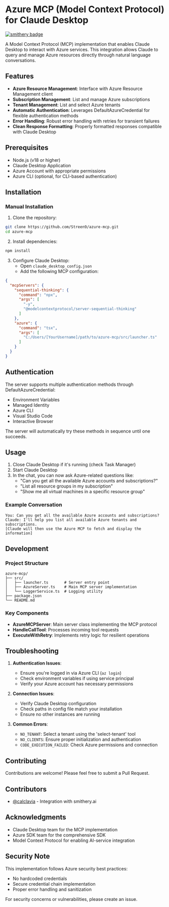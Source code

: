 # Azure MCP (Model Context Protocol) for Claude Desktop

[![smithery badge](https://smithery.ai/badge/@Streen9/azure-mcp)](https://smithery.ai/server/@Streen9/azure-mcp)

A Model Context Protocol (MCP) implementation that enables Claude Desktop to interact with Azure services. This integration allows Claude to query and manage Azure resources directly through natural language conversations.

## Features

- **Azure Resource Management**: Interface with Azure Resource Management client
- **Subscription Management**: List and manage Azure subscriptions
- **Tenant Management**: List and select Azure tenants
- **Automatic Authentication**: Leverages DefaultAzureCredential for flexible authentication methods
- **Error Handling**: Robust error handling with retries for transient failures
- **Clean Response Formatting**: Properly formatted responses compatible with Claude Desktop

## Prerequisites

- Node.js (v18 or higher)
- Claude Desktop Application
- Azure Account with appropriate permissions
- Azure CLI (optional, for CLI-based authentication)

## Installation


### Manual Installation

1. Clone the repository:
```bash
git clone https://github.com/Streen9/azure-mcp.git
cd azure-mcp
```

2. Install dependencies:
```bash
npm install
```

3. Configure Claude Desktop:
   - Open `claude_desktop_config.json`
   - Add the following MCP configuration:
```json
{
  "mcpServers": {
    "sequential-thinking": {
      "command": "npx",
      "args": [
        "-y",
        "@modelcontextprotocol/server-sequential-thinking"
      ]
    },
    "azure": {
      "command": "tsx",
      "args": [
        "C:/Users/[YourUsername]/path/to/azure-mcp/src/launcher.ts"
      ]
    }
  }
}
```

## Authentication

The server supports multiple authentication methods through DefaultAzureCredential:
- Environment Variables
- Managed Identity
- Azure CLI
- Visual Studio Code
- Interactive Browser

The server will automatically try these methods in sequence until one succeeds.

## Usage

1. Close Claude Desktop if it's running (check Task Manager)
2. Start Claude Desktop
3. In the chat, you can now ask Azure-related questions like:
   - "Can you get all the available Azure accounts and subscriptions?"
   - "List all resource groups in my subscription"
   - "Show me all virtual machines in a specific resource group"

### Example Conversation

```
You: Can you get all the available Azure accounts and subscriptions?
Claude: I'll help you list all available Azure tenants and subscriptions.
[Claude will then use the Azure MCP to fetch and display the information]
```

## Development

### Project Structure

```
azure-mcp/
├── src/
│   ├── launcher.ts       # Server entry point
│   ├── AzureServer.ts    # Main MCP server implementation
│   └── LoggerService.ts  # Logging utility
├── package.json
└── README.md
```

### Key Components

- **AzureMCPServer**: Main server class implementing the MCP protocol
- **HandleCallTool**: Processes incoming tool requests
- **ExecuteWithRetry**: Implements retry logic for resilient operations

## Troubleshooting

1. **Authentication Issues**:
   - Ensure you're logged in via Azure CLI (`az login`)
   - Check environment variables if using service principal
   - Verify your Azure account has necessary permissions

2. **Connection Issues**:
   - Verify Claude Desktop configuration
   - Check paths in config file match your installation
   - Ensure no other instances are running

3. **Common Errors**:
   - `NO_TENANT`: Select a tenant using the 'select-tenant' tool
   - `NO_CLIENTS`: Ensure proper initialization and authentication
   - `CODE_EXECUTION_FAILED`: Check Azure permissions and connection

## Contributing

Contributions are welcome! Please feel free to submit a Pull Request.

## Contributors

- [@calclavia](https://github.com/calclavia) - Integration with smithery.ai

## Acknowledgments

- Claude Desktop team for the MCP implementation
- Azure SDK team for the comprehensive SDK
- Model Context Protocol for enabling AI-service integration

## Security Note

This implementation follows Azure security best practices:
- No hardcoded credentials
- Secure credential chain implementation
- Proper error handling and sanitization

For security concerns or vulnerabilities, please create an issue.
